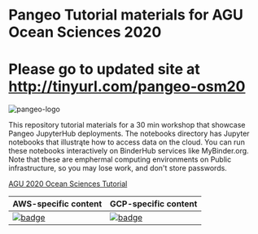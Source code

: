 # Pangeo Tutorial materials for AGU Ocean Sciences 2020

# Please go to updated site at http://tinyurl.com/pangeo-osm20

![pangeo-logo](https://aws1.discourse-cdn.com/standard14/uploads/pangeo/original/1X/657e3c5e0885ee4e5c2062c58f9aa094fa4b14a4.png)

This repository tutorial materials for a 30 min workshop that showcase Pangeo JupyterHub deployments. The notebooks directory has Jupyter notebooks that illustrąte how to access data on the cloud. You can run these notebooks interactively on BinderHub services like MyBinder.org. Note that these are emphermal computing environments on Public infrastructure, so you may lose work, and don't store passwords.

[AGU 2020 Ocean Sciences Tutorial](https://agu.confex.com/agu/osm20/meetingapp.cgi/Session/85251)

| AWS-specific content  | GCP-specific content |
| ------------- | ------------- |
| [![badge](https://img.shields.io/static/v1.svg?logo=Jupyter&label=Pangeo+Binder&message=AWS+us-west-2&color=orange)](https://aws-uswest2-binder.pangeo.io/v2/gh/cgentemann/osm2020tutorial/binder?urlpath=git-pull?repo=https://github.com/cgentemann/osm2020tutorial%26amp%3Bbranch=master%26amp%3Burlpath=lab/tree/osm2020tutorial%3Fautodecode) |[![badge](https://img.shields.io/static/v1.svg?logo=Jupyter&label=Pangeo+Binder&message=GCE+us-central1&color=blue)](https://binder.pangeo.io/v2/gh/cgentemann/osm2020tutorial/binder?urlpath=git-pull?repo=https://github.com/cgentemann/osm2020tutorial%26amp%3Bbranch=master%26amp%3Burlpath=lab/tree/osm2020tutorial/%3Fautodecode) |
